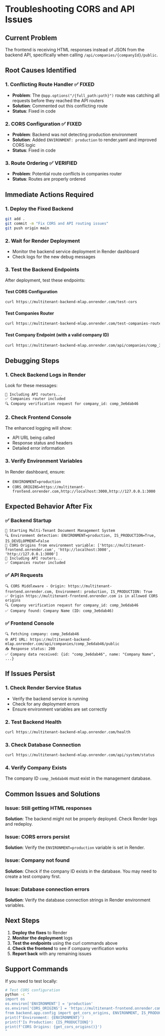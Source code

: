 # Troubleshooting CORS and API Issues

## Current Problem
The frontend is receiving HTML responses instead of JSON from the backend API, specifically when calling `/api/companies/{companyId}/public`.

## Root Causes Identified

### 1. **Conflicting Route Handler** ✅ FIXED
- **Problem**: The `@app.options("/{full_path:path}")` route was catching all requests before they reached the API routers
- **Solution**: Commented out this conflicting route
- **Status**: Fixed in code

### 2. **CORS Configuration** ✅ FIXED
- **Problem**: Backend was not detecting production environment
- **Solution**: Added `ENVIRONMENT: production` to render.yaml and improved CORS logic
- **Status**: Fixed in code

### 3. **Route Ordering** ✅ VERIFIED
- **Problem**: Potential route conflicts in companies router
- **Status**: Routes are properly ordered

## Immediate Actions Required

### 1. **Deploy the Fixed Backend**
```bash
git add .
git commit -m "Fix CORS and API routing issues"
git push origin main
```

### 2. **Wait for Render Deployment**
- Monitor the backend service deployment in Render dashboard
- Check logs for the new debug messages

### 3. **Test the Backend Endpoints**
After deployment, test these endpoints:

#### Test CORS Configuration
```bash
curl https://multitenant-backend-mlap.onrender.com/test-cors
```

#### Test Companies Router
```bash
curl https://multitenant-backend-mlap.onrender.com/test-companies-router
```

#### Test Company Endpoint (with a valid company ID)
```bash
curl https://multitenant-backend-mlap.onrender.com/api/companies/comp_3e6dab46/public
```

## Debugging Steps

### 1. **Check Backend Logs in Render**
Look for these messages:
```
🔧 Including API routers...
✅ Companies router included
🔍 Company verification request for company_id: comp_3e6dab46
```

### 2. **Check Frontend Console**
The enhanced logging will show:
- API URL being called
- Response status and headers
- Detailed error information

### 3. **Verify Environment Variables**
In Render dashboard, ensure:
- `ENVIRONMENT=production`
- `CORS_ORIGINS=https://multitenant-frontend.onrender.com,http://localhost:3000,http://127.0.0.1:3000`

## Expected Behavior After Fix

### ✅ **Backend Startup**
```
🚀 Starting Multi-Tenant Document Management System
🔍 Environment detection: ENVIRONMENT=production, IS_PRODUCTION=True, IS_DEVELOPMENT=False
🔧 CORS Origins from environment variable: ['https://multitenant-frontend.onrender.com', 'http://localhost:3000', 'http://127.0.0.1:3000']
🔧 Including API routers...
✅ Companies router included
```

### ✅ **API Requests**
```
🔍 CORS Middleware - Origin: https://multitenant-frontend.onrender.com, Environment: production, IS_PRODUCTION: True
✅ Origin https://multitenant-frontend.onrender.com is in allowed CORS origins
🔍 Company verification request for company_id: comp_3e6dab46
✅ Company found: Company Name (ID: comp_3e6dab46)
```

### ✅ **Frontend Console**
```
🔍 Fetching company: comp_3e6dab46
🌐 API URL: https://multitenant-backend-mlap.onrender.com/api/companies/comp_3e6dab46/public
📥 Response status: 200
✅ Company data received: {id: "comp_3e6dab46", name: "Company Name", ...}
```

## If Issues Persist

### 1. **Check Render Service Status**
- Verify the backend service is running
- Check for any deployment errors
- Ensure environment variables are set correctly

### 2. **Test Backend Health**
```bash
curl https://multitenant-backend-mlap.onrender.com/health
```

### 3. **Check Database Connection**
```bash
curl https://multitenant-backend-mlap.onrender.com/api/system/status
```

### 4. **Verify Company Exists**
The company ID `comp_3e6dab46` must exist in the management database.

## Common Issues and Solutions

### **Issue**: Still getting HTML responses
**Solution**: The backend might not be properly deployed. Check Render logs and redeploy.

### **Issue**: CORS errors persist
**Solution**: Verify the `ENVIRONMENT=production` variable is set in Render.

### **Issue**: Company not found
**Solution**: Check if the company ID exists in the database. You may need to create a test company first.

### **Issue**: Database connection errors
**Solution**: Verify the database connection strings in Render environment variables.

## Next Steps

1. **Deploy the fixes** to Render
2. **Monitor the deployment** logs
3. **Test the endpoints** using the curl commands above
4. **Check the frontend** to see if company verification works
5. **Report back** with any remaining issues

## Support Commands

If you need to test locally:
```bash
# Test CORS configuration
python -c "
import os
os.environ['ENVIRONMENT'] = 'production'
os.environ['CORS_ORIGINS'] = 'https://multitenant-frontend.onrender.com,http://localhost:3000,http://127.0.0.1:3000'
from backend.app.config import get_cors_origins, ENVIRONMENT, IS_PRODUCTION
print(f'Environment: {ENVIRONMENT}')
print(f'Is Production: {IS_PRODUCTION}')
print(f'CORS Origins: {get_cors_origins()}')
"
```
